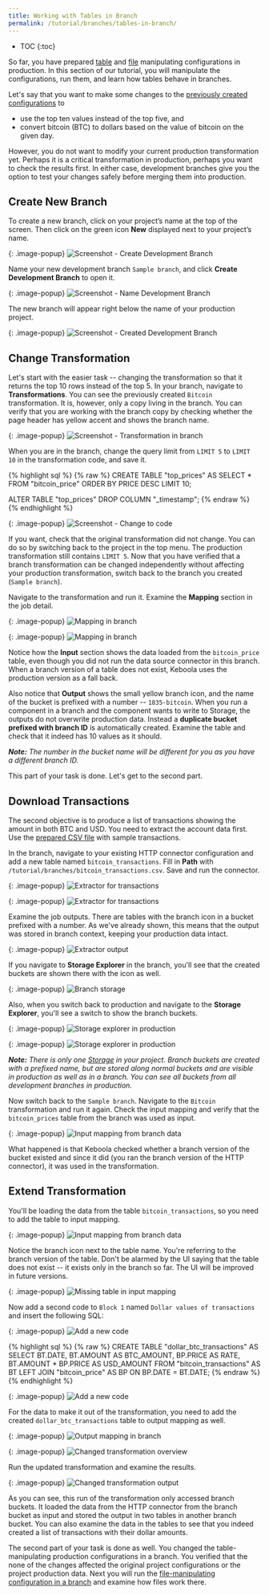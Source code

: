 ```yaml
---
title: Working with Tables in Branch
permalink: /tutorial/branches/tables-in-branch/
---
```


* TOC
{:toc}

So far, you have prepared [table](/tutorial/branches/prepare-tables/) and [file](/tutorial/branches/prepare-files/)
manipulating configurations in production. In this section of our tutorial, you will manipulate the configurations, 
run them, and learn how tables behave in branches.  

Let's say that you want to make some changes to the [previously created configurations](/tutorial/branches/prepare-tables/) to 

- use the top ten values instead of the top five, and 
- convert bitcoin (BTC) to dollars based on the value of bitcoin on the given day. 

However, you do not want to modify your current production transformation yet. Perhaps it is a critical transformation in 
production, perhaps you want to check the results first. In either case, development branches give you the option to test 
your changes safely before merging them into production.

## Create New Branch

To create a new branch, click on your project’s name at the top of the screen. Then click on the green icon **New** 
displayed next to your project’s name.

{: .image-popup}
![Screenshot - Create Development Branch](/tutorial/branches/figures/08-create-dev-branch.png)

Name your new development branch `Sample branch`, and click **Create Development Branch** to open it.

{: .image-popup}
![Screenshot - Name Development Branch](/tutorial/branches/figures/09-name-dev-branch.png)

The new branch will appear right below the name of your production project.

{: .image-popup}
![Screenshot - Created Development Branch](/tutorial/branches/figures/10-dev-branch-created.png)

## Change Transformation

Let's start with the easier task -- changing the transformation so that it returns the top 10 rows instead of 
the top 5. In your branch, navigate to **Transformations**. You can see the previously created `Bitcoin` transformation.
It is, however, only a copy living in the branch. You can verify that you are working with the branch copy by checking 
whether the page header has yellow accent and shows the branch name.

{: .image-popup}
![Screenshot - Transformation in branch](/tutorial/branches/figures/snflk-in-branch.png)

When you are in the branch, change the query limit from `LIMIT 5` to `LIMIT 10` in the transformation code, and save it.

{% highlight sql %}
{% raw %}
CREATE TABLE "top_prices" AS SELECT * FROM "bitcoin_price" ORDER BY PRICE DESC LIMIT 10;

ALTER TABLE "top_prices" DROP COLUMN "_timestamp";
{% endraw %}
{% endhighlight %}
    
{: .image-popup}
![Screenshot - Change to code](/tutorial/branches/figures/transformation-branch-change-top-5.png)

If you want, check that the original transformation did not change. You can do so by switching back to the project in 
the top menu. The production transformation still contains `LIMIT 5`. Now that you have verified that a branch transformation 
can be changed independently without affecting your production transformation, switch back to the branch you created 
(`Sample branch`).

Navigate to the transformation and run it. Examine the **Mapping** section in the job detail.

{: .image-popup}
![Mapping in branch](/tutorial/branches/figures/mapping-in-branch.png)

{: .image-popup}
![Mapping in branch](/tutorial/branches/figures/mapping-in-branch-2.png)

Notice how the **Input** section shows the data loaded from the `bitcoin_price` table, even though you did not run the data source connector in this branch. When a branch version of a table does not exist, Keboola uses the production version as a fall back. 

Also notice that **Output** shows the small yellow branch icon, and the name of the bucket is prefixed with a number -- 
`1835-bitcoin`. When you run a component in a branch and the component wants to write to Storage, the outputs do not 
overwrite production data. Instead a **duplicate bucket prefixed with branch ID** is automatically created. Examine 
the table and check that it indeed has 10 values as it should.

***Note:** The number in the bucket name will be different for you as you have a different branch ID.*

This part of your task is done. Let's get to the second part.

## Download Transactions

The second objective is to produce a list of transactions showing the amount in both BTC and USD. You need to extract
the account data first. Use the [prepared CSV file](/tutorial/branches/bitcoin_transactions.csv) with sample transactions.

In the branch, navigate to your existing HTTP connector configuration and add a new table named `bitcoin_transactions`. 
Fill in **Path** with `/tutorial/branches/bitcoin_transactions.csv`. Save and run the connector.

{: .image-popup}
![Extractor for transactions](/tutorial/branches/figures/extractor-transactions.png)

{: .image-popup}
![Extractor for transactions](/tutorial/branches/figures/extractor-transactions-2.png)

Examine the job outputs. There are tables with the branch icon in a bucket prefixed with a number. As we've already shown, 
this means that the output was stored in branch context, keeping your production data intact.  

{: .image-popup}
![Extractor output](/tutorial/branches/figures/extractor-output.png)

If you navigate to **Storage Explorer** in the branch, you'll see that the created buckets are shown there with the icon 
as well.

{: .image-popup}
![Branch storage](/tutorial/branches/figures/dev-branch-storage.png)

Also, when you switch back to production and navigate to the **Storage Explorer**, you'll see a switch to show 
the branch buckets.

{: .image-popup}
![Storage explorer in production](/tutorial/branches/figures/storage-dev-buckets.png)

{: .image-popup}
![Storage explorer in production](/tutorial/branches/figures/storage-dev-buckets-2.png)

***Note:** There is only one [Storage](/storage/) in your project. Branch buckets are created with a prefixed name, 
but are stored along normal buckets and are visible in production as well as in a branch. You can see all buckets 
from all development branches in production.*

Now switch back to the `Sample branch`. Navigate to the `Bitcoin` transformation and run it again. Check the input mapping 
and verify that the `bitcoin_prices` table from the branch was used as input. 

{: .image-popup}
![Input mapping from branch data](/tutorial/branches/figures/input-mapping-from-branch.png)

What happened is that Keboola checked whether a branch version of the bucket existed and since it did 
(you ran the branch version of the HTTP connector), it was used in the transformation.

## Extend Transformation

You'll be loading the data from the table `bitcoin_transactions`, so you need to add the table to input mapping.

{: .image-popup}
![Input mapping from branch data](/tutorial/branches/figures/transformation-branch-input-mapping.png)

Notice the branch icon next to the table name. You're referring to the branch version of the table. Don't be alarmed by 
the UI saying that the table does not exist -- it exists only in the branch so far. The UI will be improved in future versions.

{: .image-popup}
![Missing table in input mapping](/tutorial/branches/figures/transformation-branch-input-mapping-missing.png)

Now add a second code to `Block 1` named `Dollar values of transactions` and insert the following SQL:

{: .image-popup}
![Add a new code](/tutorial/branches/figures/transformation-branch-add-code.png)

{% highlight sql %}
{% raw %}
CREATE TABLE "dollar_btc_transactions" AS 
SELECT 
    BT.DATE, 
    BT.AMOUNT AS BTC_AMOUNT, 
    BP.PRICE AS RATE,  
    BT.AMOUNT * BP.PRICE AS USD_AMOUNT
FROM 
    "bitcoin_transactions" AS BT
LEFT JOIN 
    "bitcoin_price" AS BP
        ON BP.DATE = BT.DATE;
{% endraw %}
{% endhighlight %}

{: .image-popup}
![Add a new code](/tutorial/branches/figures/transformation-branch-added-code.png)

For the data to make it out of the transformation, you need to add the created `dollar_btc_transactions` table 
to output mapping as well.

{: .image-popup}
![Output mapping in branch](/tutorial/branches/figures/output-mapping-branch-transformation.png)

{: .image-popup}
![Changed transformation overview](/tutorial/branches/figures/transformation-branch-overview.png)

Run the updated transformation and examine the results.

{: .image-popup}
![Changed transformation output](/tutorial/branches/figures/transformation-branch-output.png)

As you can see, this run of the transformation only accessed branch buckets. It loaded the data from the HTTP connector 
from the branch bucket as input and stored the output in two tables in another branch bucket. You can also examine 
the data in the tables to see that you indeed created a list of transactions with their dollar amounts.

The second part of your task is done as well. You changed the table-manipulating production configurations in a branch. 
You verified that the none of the changes affected the original project configurations or the project production
data. Next you will run the [file-manipulating configuration in a branch](/tutorial/branches/files-in-branch/) and 
examine how files work there.